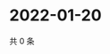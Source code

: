 # 2022-01-20

共 0 条

<!-- BEGIN WEIBO -->
<!-- 最后更新时间 Thu Jan 20 2022 02:13:16 GMT+0800 (China Standard Time) -->

<!-- END WEIBO -->
